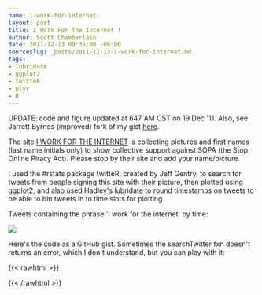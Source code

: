 ```yaml
---
name: i-work-for-internet-
layout: post
title: I Work For The Internet !
author: Scott Chamberlain
date: 2011-12-13 09:35:00 -06:00
sourceslug: _posts/2011-12-13-i-work-for-internet.md
tags:
- lubridate
- ggplot2
- twitteR
- plyr
- R
---
```


UPDATE: code and figure updated at 647 AM CST on 19 Dec '11. Also, see Jarrett Byrnes (improved) fork of my gist [here][].

The site [I WORK FOR THE INTERNET][iwfti] is collecting pictures and first names (last name initials only) to show collective support against SOPA (the Stop Online Piracy Act). Please stop by their site and add your name/picture.

I used the #rstats package twitteR, created by Jeff Gentry, to search for tweets from people signing this site with their picture, then plotted using ggplot2, and also used Hadley's lubridate to round timestamps on tweets to be able to bin tweets in to time slots for plotting.

Tweets containing the phrase 'I work for the internet' by time:

![](http://1.bp.blogspot.com/-KALUtp3xQ_Q/Tu8ya0ZX0GI/AAAAAAAAFNM/JGVLj1qSRYs/s1600/Rplot01.png)

Here's the code as a GitHub gist. Sometimes the searchTwitter fxn doesn't returns an error, which I don't understand, but you can play with it:


{{< rawhtml >}}
<script src="https://gist.github.com/1472619.js?file=iworkfortheinternet.R"></script>
{{< /rawhtml >}}

[here]: https://gist.github.com/1474802
[iwfti]: http://iworkfortheinternet.org/
